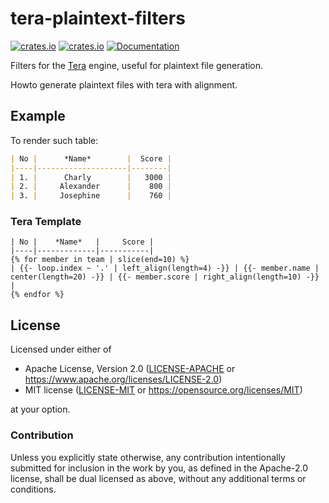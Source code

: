 # tera-plaintext-filters

[![crates.io](https://img.shields.io/crates/v/tera-plaintext-filters.svg)](https://crates.io/crates/tera-plaintext-filters)
[![crates.io](https://img.shields.io/crates/d/tera-plaintext-filters.svg)](https://crates.io/crates/tera-plaintext-filters)
[![Documentation](https://docs.rs/tera-plaintext-filters/badge.svg)](https://docs.rs/tera-plaintext-filters)

Filters for the [Tera](https://github.com/Keats/tera) engine, useful for plaintext file generation.

Howto generate plaintext files with tera with alignment.

## Example

To render such table:

```markdown
| No |      *Name*        |  Score |
|----|--------------------|--------|
| 1. |      Charly        |   3000 |
| 2. |     Alexander      |    800 |
| 3. |     Josephine      |    760 |
```

### Tera Template

```
| No |    *Name*   |     Score |
|----|-------------|-----------|
{% for member in team | slice(end=10) %}
| {{- loop.index ~ '.' | left_align(length=4) -}} | {{- member.name | center(length=20) -}} | {{- member.score | right_align(length=10) -}} |
{% endfor %}
```

## License

Licensed under either of

- Apache License, Version 2.0 ([LICENSE-APACHE](LICENSE-APACHE) or
  https://www.apache.org/licenses/LICENSE-2.0)
- MIT license ([LICENSE-MIT](LICENSE-MIT) or https://opensource.org/licenses/MIT)

at your option.

### Contribution

Unless you explicitly state otherwise, any contribution intentionally submitted
for inclusion in the work by you, as defined in the Apache-2.0 license, shall be
dual licensed as above, without any additional terms or conditions.
